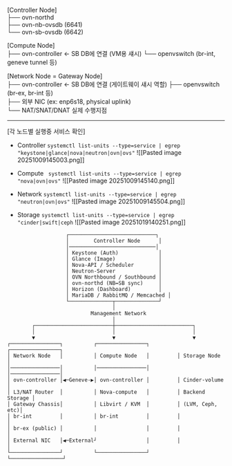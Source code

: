 [Controller Node]  
 ├── ovn-northd  
 ├── ovn-nb-ovsdb (6641)  
 └── ovn-sb-ovsdb (6642)

[Compute Node]  
 ├── ovn-controller ← SB DB에 연결 (VM용 섀시)
 └── openvswitch (br-int, geneve tunnel 등)


[Network Node = Gateway Node]  
 ├── ovn-controller ← SB DB에 연결 (게이트웨이 섀시 역할)
 ├── openvswitch (br-ex, br-int 등)  
 ├── 외부 NIC (ex: enp6s18, physical uplink)  
 └── NAT/SNAT/DNAT 실제 수행지점
 
---
[각 노드별 실행중 서비스 확인]
- Controller
  `systemctl list-units --type=service | egrep "keystone|glance|nova|neutron|ovn|ovs"`
	![[Pasted image 20251009145003.png]]

- Compute
  ` systemctl list-units --type=service | egrep "nova|ovn|ovs"`
	![[Pasted image 20251009145140.png]]

- Network
  `systemctl list-units --type=service | egrep "neutron|ovn|ovs"`
	![[Pasted image 20251009145504.png]]

- Storage
  `systemctl list-units --type=service | egrep "cinder|swift|ceph`  ![[Pasted image 20251019140251.png]]

```
                   ┌────────────────────────────┐
                   │        Controller Node      │
                   │────────────────────────────│
                   │ Keystone (Auth)             │
                   │ Glance (Image)              │
                   │ Nova-API / Scheduler        │
                   │ Neutron-Server              │
                   │ OVN Northbound / Southbound │
                   │ ovn-northd (NB↔SB sync)     │
                   │ Horizon (Dashboard)         │
                   │ MariaDB / RabbitMQ / Memcached │
                   └──────────────┬──────────────┘
                                  │
                           Management Network
                                  │
        ┌─────────────────────────┼─────────────────────────┐
        │                         │                         │
        ▼                         ▼                         ▼
┌────────────────┐          ┌────────────────┐         ┌────────────────┐
│ Network Node   │          │ Compute Node   │         │ Storage Node   │
│────────────────│          │────────────────│         │────────────────│
│ ovn-controller │◀─Geneve-▶│ ovn-controller │         │ Cinder-volume   │
│ L3/NAT Router  │          │ Nova-compute   │         │ Backend Storage │
│ Gateway Chassis│          │ Libvirt / KVM  │         │ (LVM, Ceph, etc)│
│ br-int         │          │ br-int         │         │                 │
│ br-ex (public) │          │                │         │                 │
│ External NIC   │◀─External┘                │         │                 │
└────────────────┘          └────────────────┘         └─────────────────┘

```